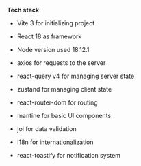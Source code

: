 **Tech stack**

- Vite 3 for initializing project
- React 18 as framework
- Node version used 18.12.1

- axios for requests to the server
- react-query v4 for managing server state
- zustand for managing client state
- react-router-dom for routing
- mantine for basic UI components
- joi for data validation
- i18n for internationalization
- react-toastify for notification system
